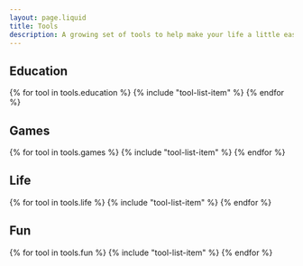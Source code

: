 ```yaml
---
layout: page.liquid
title: Tools
description: A growing set of tools to help make your life a little easier.
---
```


## Education

{% for tool in tools.education %}
{% include "tool-list-item" %}
{% endfor %}

## Games

{% for tool in tools.games %}
{% include "tool-list-item" %}
{% endfor %}

## Life

{% for tool in tools.life %}
{% include "tool-list-item" %}
{% endfor %}

## Fun

{% for tool in tools.fun %}
{% include "tool-list-item" %}
{% endfor %}
